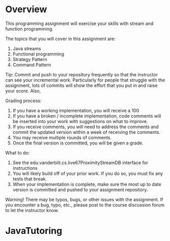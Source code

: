 # Overview

This programming assignment will exercise your skills with stream and
function programming.

The topics that you will cover in this assignment are:

  1. Java streams
  2. Functional programming
  3. Strategy Pattern
  4. Command Pattern
  

Tip: Commit and push to your repository frequently so that the instructor
can see your incremental work. Particularly for people that struggle 
with the assignment, lots of commits will show the effort that you put
in and raise your score. Also, 

Grading process:
   1. If you have a working implementation, you will receive a 100
   2. If you have a broken / incomplete implementation, code comments will
      be inserted into your work with suggestions on what to improve.
   3. If you receive comments, you will need to address the comments
      and commit the updated version within a week of receiving the
      comments.
   4. You may receive multiple rounds of comments.
   5. Once the final version is committed, you will be given a grade.
   
What to do:
   1. See the edu.vanderbilt.cs.live67ProximityStreamDB interface for instructions
   2. You will likely build off of your prior work. If you do so,
      you must fix any tests that break.
   3. When your implementation is complete, make sure the most up
      to date version is committed and pushed to your assignment
      repository.
      
Warning! There may be typos, bugs, or other issues with the assignment.
If you encounter a bug, typo, etc., please post to the course discussion
forum to let the instructor know.
# JavaTutoring
